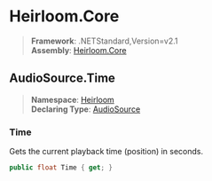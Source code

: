# Heirloom.Core

> **Framework**: .NETStandard,Version=v2.1  
> **Assembly**: [Heirloom.Core][0]  

## AudioSource.Time

> **Namespace**: [Heirloom][0]  
> **Declaring Type**: [AudioSource][1]  

### Time

Gets the current playback time (position) in seconds.

```cs
public float Time { get; }
```

[0]: ../../../Heirloom.Core.md
[1]: ../AudioSource.md
